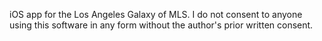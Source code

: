 iOS app for the Los Angeles Galaxy of MLS. I do not consent to anyone using this software in any form without the author's prior written consent.
